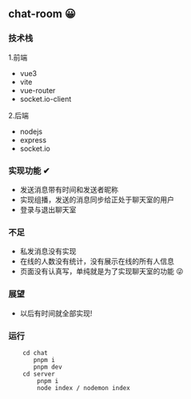 ## chat-room 😀

### 技术栈

1.前端

- vue3
- vite
- vue-router
- socket.io-client

2.后端

- nodejs
- express
- socket.io

### 实现功能 ✔

- 发送消息带有时间和发送者昵称
- 实现组播，发送的消息同步给正处于聊天室的用户
- 登录与退出聊天室

### 不足

- 私发消息没有实现
- 在线的人数没有统计，没有展示在线的所有人信息
- 页面没有认真写，单纯就是为了实现聊天室的功能 😜

### 展望

- 以后有时间就全部实现!

### 运行

```
    cd chat
       pnpm i
       pnpm dev
    cd server
        pnpm i
        node index / nodemon index
```
